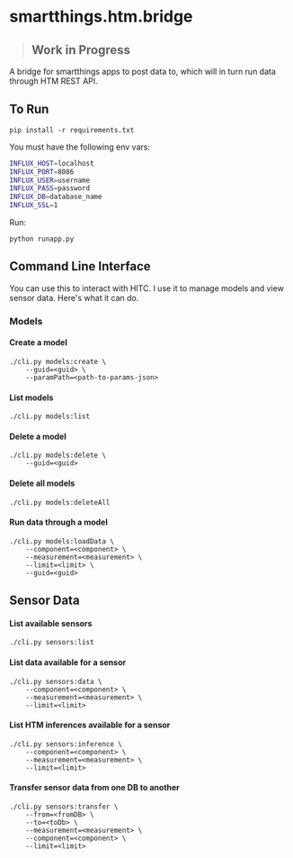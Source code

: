 # smartthings.htm.bridge

> ## Work in Progress

A bridge for smartthings apps to post data to, which will in turn run data through HTM REST API.

## To Run

    pip install -r requirements.txt

You must have the following env vars:

```bash
INFLUX_HOST=localhost
INFLUX_PORT=8086
INFLUX_USER=username
INFLUX_PASS=password
INFLUX_DB=database_name
INFLUX_SSL=1
```

Run:

    python runapp.py
    

## Command Line Interface

You can use this to interact with HITC. I use it to manage models and view sensor data. Here's what it can do.

### Models

#### Create a model

    ./cli.py models:create \
        --guid=<guid> \
        --paramPath=<path-to-params-json>

#### List models

    ./cli.py models:list

#### Delete a model

    ./cli.py models:delete \
        --guid=<guid>

#### Delete all models

    ./cli.py models:deleteAll

#### Run data through a model

    ./cli.py models:loadData \
        --component=<component> \
        --measurement=<measurement> \
        --limit=<limit> \
        --guid=<guid>

## Sensor Data

#### List available sensors

    ./cli.py sensors:list


#### List data available for a sensor

    ./cli.py sensors:data \
        --component=<component> \
        --measurement=<measurement> \
        --limit=<limit>

#### List HTM inferences available for a sensor

    ./cli.py sensors:inference \
        --component=<component> \
        --measurement=<measurement> \
        --limit=<limit>

#### Transfer sensor data from one DB to another

    ./cli.py sensors:transfer \
        --from=<fromDB> \
        --to=<toDb> \
        --measurement=<measurement> \
        --component=<component> \
        --limit=<limit>
